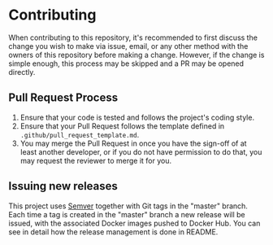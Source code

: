 # Contributing

When contributing to this repository, it's recommended to first discuss the change you wish to make via issue, email,
or any other method with the owners of this repository before making a change. However, if the change is simple enough,
this process may be skipped and a PR may be opened directly.

## Pull Request Process

1. Ensure that your code is tested and follows the project's coding style.
2. Ensure that your Pull Request follows the template defined in `.github/pull_request_template.md`.
3. You may merge the Pull Request in once you have the sign-off of at least another developer, or if you do not have
   permission to do that, you may request the reviewer to merge it for you.

## Issuing new releases

This project uses [Semver](https://semver.org/) together with Git tags in the "master" branch. Each time a tag is
created in the "master" branch a new release will be issued, with the associated Docker images pushed to Docker Hub.
You can see in detail how the release management is done in README.
